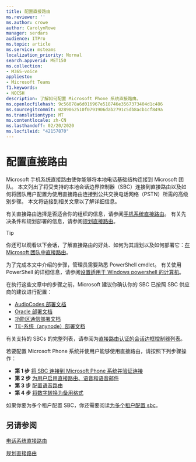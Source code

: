 ```yaml
---
title: 配置直接路由
ms.reviewer: ''
ms.author: crowe
author: CarolynRowe
manager: serdars
audience: ITPro
ms.topic: article
ms.service: msteams
localization_priority: Normal
search.appverid: MET150
ms.collection:
- M365-voice
appliesto:
- Microsoft Teams
f1.keywords:
- NOCSH
description: 了解如何配置 Microsoft Phone 系统直接路由。
ms.openlocfilehash: 9c56078a6d016967e518746e3567373404d1c486
ms.sourcegitcommit: 0289062510f0791906dab2791c5db8acb1cf849a
ms.translationtype: MT
ms.contentlocale: zh-CN
ms.lasthandoff: 02/20/2020
ms.locfileid: "42157870"
---
```

# <a name="configure-direct-routing"></a>配置直接路由

Microsoft 手机系统直接路由使你能够将本地电话基础结构连接到 Microsoft 团队。 本文列出了将受支持的本地会话边界控制器（SBC）连接到直接路由以及如何将团队用户配置为使用直接路由连接到公共交换电话网络（PSTN）所需的高级别步骤。 本文将链接到相关文章以了解详细信息。  

有关直接路由选择是否适合你的组织的信息，请参阅[手机系统直接路由](direct-routing-landing-page.md)。 有关先决条件和规划部署的信息，请参阅[规划直接路由](direct-routing-plan.md)。

> [!Tip]
> 你还可以观看以下会话，了解直接路由的好处、如何为其规划以及如何部署它：[在 Microsoft 团队中直接路由](https://aka.ms/teams-direct-routing)。

为了完成本文中介绍的步骤，管理员需要熟悉 PowerShell cmdlet。 有关使用 PowerShell 的详细信息，请参阅[设置适用于 Windows powershell 的计算机](https://docs.microsoft.com/SkypeForBusiness/set-up-your-computer-for-windows-powershell/set-up-your-computer-for-windows-powershell)。 

在执行这些文章中的步骤之前，Microsoft 建议你确认你的 SBC 已按照 SBC 供应商的建议进行配置： 

- [AudioCodes 部署文档](https://www.audiocodes.com/solutions-products/products/products-for-microsoft-365/direct-routing-for-microsoft-teams)
- [Oracle 部署文档](https://www.oracle.com/industries/communications/enterprise-session-border-controller/microsoft.html)
- [功能区通信部署文档](https://ribboncommunications.com/solutions/enterprise-solutions/microsoft-solutions/direct-routing-microsoft-teams-calling)
- [TE-系统（anynode）部署文档](https://www.anynode.de/anynode-and-microsoft-teams/)

有关支持的 SBCs 的完整列表，请参阅为[直接路由认证的会话边框控制器列表](direct-routing-border-controllers.md)。

若要配置 Microsoft Phone 系统并使用户能够使用直接路由，请按照下列步骤操作： 

- **第 1 步** [将 SBC 连接到 Microsoft Phone 系统并验证连接](direct-routing-connect-the-sbc.md)
- **第 2 步** [为用户启用直接路由、语音和语音邮件](direct-routing-enable-users.md)
- **第 3 步** [配置语音路由](direct-routing-voice-routing.md)
- **第 4 步** [将数字转换为备用格式](direct-routing-translate-numbers.md) 

如果你要为多个租户配置 SBC，你还需要阅读[为多个租户配置 sbc](direct-routing-sbc-multiple-tenants.md)。


## <a name="see-also"></a>另请参阅

[电话系统直接路由](direct-routing-landing-page.md)

[规划直接路由](direct-routing-plan.md)

